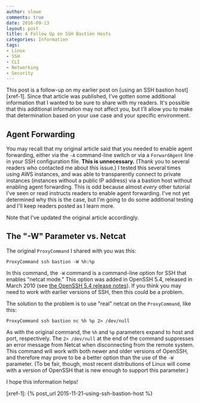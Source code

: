 ```yaml
---
author: slowe
comments: true
date: 2016-09-13
layout: post
title: A Follow Up on SSH Bastion Hosts
categories: Information
tags:
- Linux
- SSH
- CLI
- Networking
- Security
---
```


This post is a follow-up on my earlier post on [using an SSH bastion host][xref-1]. Since that article was published, I've gotten some additional information that I wanted to be sure to share with my readers. It's possible that this additional information may not affect you, but I'll allow you to make that determination based on your use case and your specific environment.

## Agent Forwarding

You may recall that my original article said that you needed to enable agent forwarding, either via the `-A` command-line switch or via a `ForwardAgent` line in your SSH configuration file. **This is unnecessary.** (Thank you to several readers who contacted me about this issue.) I tested this several times using AWS instances, and was able to transparently connect to private instances (instances without a public IP address) via a bastion host without enabling agent forwarding. This is odd because almost _every_ other tutorial I've seen or read instructs readers to enable agent forwarding. I've not yet determined why this is the case, but I'm going to do some additional testing and I'll keep readers posted as I learn more.

Note that I've updated the original article accordingly.

## The "-W" Parameter vs. Netcat

The original `ProxyCommand` I shared with you was this:

    ProxyCommand ssh bastion -W %h:%p

In this command, the `-W` command is a command-line option for SSH that enables "netcat mode." This option was added in OpenSSH 5.4, released in March 2010 (see [the OpenSSH 5.4 release notes][link-1]). If you think you may need to work with earlier versions of SSH, then this could be a problem.

The solution to the problem is to use "real" netcat on the `ProxyCommand`, like this:

    ProxyCommand ssh bastion nc %h %p 2> /dev/null

As with the original command, the `%h` and `%p` parameters expand to host and port, respectively. The `2> /dev/null` at the end of the command suppresses an error message from Netcat when disconnecting from the remote system. This command will work with both newer and older versions of OpenSSH, and therefore may prove to be a better option than the use of the `-W` parameter. (To be fair, though, most recent distributions of Linux will come with a version of OpenSSH that is new enough to support this parameter.)

I hope this information helps!



[link-1]: http://www.openssh.com/txt/release-5.4
[xref-1]: {% post_url 2015-11-21-using-ssh-bastion-host %}
